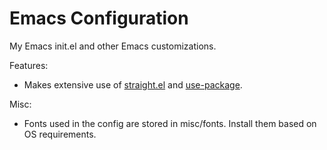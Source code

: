 # Emacs Configuration

My Emacs init.el and other Emacs customizations.

Features:

* Makes extensive use of [straight.el](https://github.com/raxod502/straight.el) and [use-package](https://github.com/jwiegley/use-package).

Misc:

* Fonts used in the config are stored in misc/fonts. Install them based on OS requirements.
